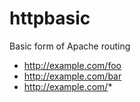 # httpbasic

Basic form of Apache routing

- http://example.com/foo
- http://example.com/bar
- http://example.com/*
